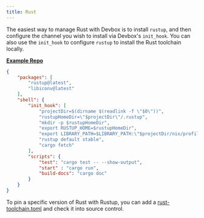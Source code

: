 ```yaml
---
title: Rust
---
```


The easiest way to manage Rust with Devbox is to install `rustup`, and then configure the channel you wish to install via Devbox's `init_hook`. You can also use the `init_hook` to configure `rustup` to install the Rust toolchain locally.

[**Example Repo**](https://github.com/jetify-com/devbox/tree/main/examples/development/rust)


```json
{
    "packages": [
        "rustup@latest",
        "libiconv@latest"
    ],
    "shell": {
        "init_hook": [
            "projectDir=$(dirname $(readlink -f \"$0\"))",
            "rustupHomeDir=\"$projectDir\"/.rustup",
            "mkdir -p $rustupHomeDir",
            "export RUSTUP_HOME=$rustupHomeDir",
            "export LIBRARY_PATH=$LIBRARY_PATH:\"$projectDir/nix/profile/default/lib\"",
            "rustup default stable",
            "cargo fetch"
        ],
        "scripts": {
            "test": "cargo test -- --show-output",
            "start" : "cargo run",
            "build-docs": "cargo doc"
        }
    }
}
```

To pin a specific version of Rust with Rustup, you can add a [rust-toolchain.toml](https://rust-lang.github.io/rustup/overrides.html#the-toolchain-file) and check it into source control.
